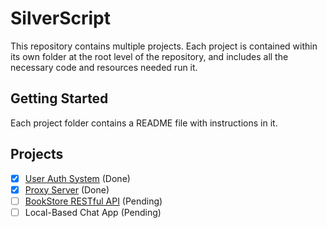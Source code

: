 # SilverScript

This repository contains multiple projects. Each project is contained within its own folder at the root level of the repository, and includes all the necessary code and resources needed run it.

## Getting Started
Each project folder contains a README file with instructions in it.

## Projects
- [X] [User Auth System](./01_UserAuthSystem/) (Done)
- [X] [Proxy Server](./02_ProxyServer) (Done)
- [ ] [BookStore RESTful API](./03_BookStore_RESTful/) (Pending)  
- [ ] Local-Based Chat App (Pending)  